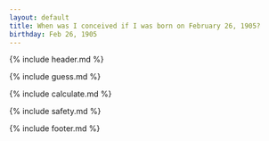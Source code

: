 ```yaml
---
layout: default
title: When was I conceived if I was born on February 26, 1905?
birthday: Feb 26, 1905
---
```


{% include header.md %}

{% include guess.md %}

{% include calculate.md %}

{% include safety.md %}

{% include footer.md %}



